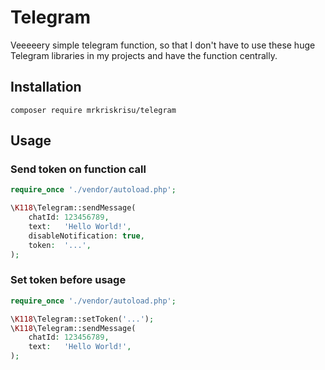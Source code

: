 # Telegram

Veeeeery simple telegram function, so that I don't have to use these huge Telegram libraries in my projects and have the
function centrally.

## Installation

```
composer require mrkriskrisu/telegram
```

## Usage

### Send token on function call

```php
require_once './vendor/autoload.php';

\K118\Telegram::sendMessage(
    chatId: 123456789,
    text:   'Hello World!',
    disableNotification: true,
    token:  '...',
);
```

### Set token before usage

```php
require_once './vendor/autoload.php';

\K118\Telegram::setToken('...');
\K118\Telegram::sendMessage(
    chatId: 123456789,
    text:   'Hello World!',
);
```